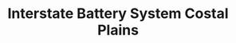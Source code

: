 ---
title: "Interstate Battery System Costal Plains"
url: /angier/interstate-battery-system-costal-plains/
shop: Großhandel
---